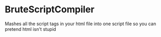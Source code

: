 # BruteScriptCompiler
Mashes all the script tags in your html file into one script file so you can pretend html isn't stupid

